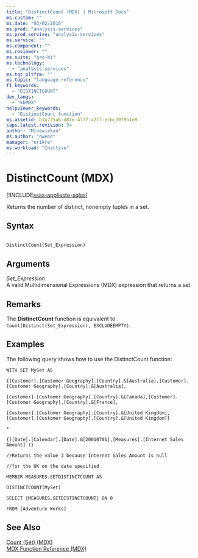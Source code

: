 ```yaml
---
title: "DistinctCount (MDX) | Microsoft Docs"
ms.custom: ""
ms.date: "03/02/2016"
ms.prod: "analysis-services"
ms.prod_service: "analysis-services"
ms.service: ""
ms.component: ""
ms.reviewer: ""
ms.suite: "pro-bi"
ms.technology: 
  - "analysis-services"
ms.tgt_pltfrm: ""
ms.topic: "language-reference"
f1_keywords: 
  - "DISTINCTCOUNT"
dev_langs: 
  - "kbMDX"
helpviewer_keywords: 
  - "DistinctCount function"
ms.assetid: b1a725a6-d81e-4777-a2f7-ecbc39f9b1e8
caps.latest.revision: 34
author: "Minewiskan"
ms.author: "owend"
manager: "erikre"
ms.workload: "Inactive"
---
```

# DistinctCount (MDX)
[!INCLUDE[ssas-appliesto-sqlas](../includes/ssas-appliesto-sqlas.md)]

  Returns the number of distinct, nonempty tuples in a set.  
  
## Syntax  
  
```  
  
DistinctCount(Set_Expression)  
```  
  
## Arguments  
 *Set_Expression*  
 A valid Multidimensional Expressions (MDX) expression that returns a set.  
  
## Remarks  
 The **DistinctCount** function is equivalent to `Count(Distinct(Set_Expression), EXCLUDEEMPTY)`.  
  
## Examples  
 The following query shows how to use the DistinctCount function:  
  
 `WITH SET MySet AS`  
  
 `{[Customer].[Customer Geography].[Country].&[Australia],[Customer].[Customer Geography].[Country].&[Australia],`  
  
 `[Customer].[Customer Geography].[Country].&[Canada],[Customer].[Customer Geography].[Country].&[France],`  
  
 `[Customer].[Customer Geography].[Country].&[United Kingdom],[Customer].[Customer Geography].[Country].&[United Kingdom]}`  
  
 `*`  
  
 `{([Date].[Calendar].[Date].&[20010701],[Measures].[Internet Sales Amount] )}`  
  
 `//Returns the value 3 because Internet Sales Amount is null`  
  
 `//for the UK on the date specified`  
  
 `MEMBER MEASURES.SETDISTINCTCOUNT AS`  
  
 `DISTINCTCOUNT(MySet)`  
  
 `SELECT {MEASURES.SETDISTINCTCOUNT} ON 0`  
  
 `FROM [Adventure Works]`  
  
## See Also  
 [Count &#40;Set&#41; &#40;MDX&#41;](../mdx/count-set-mdx.md)   
 [MDX Function Reference &#40;MDX&#41;](../mdx/mdx-function-reference-mdx.md)  
  
  
